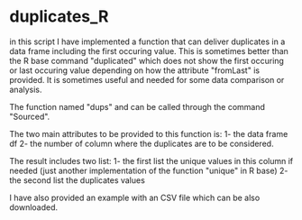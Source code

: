 # duplicates_R

in this script I have implemented a function that can deliver duplicates in a data frame including the first occuring value. This is sometimes better than the R base command "duplicated" which does not show the first occuring or last occuring value depending on how the attribute "fromLast" is provided. It is sometimes useful and needed for some data comparison or analysis.

The function named "dups" and can be called through the command "Sourced".

The two main attributes to be provided to this function is:
1- the data frame df
2- the number of column where the duplicates are to be considered.

The result includes two list:
1- the first list the unique values in this column if needed (just another implementation of the function "unique" in R base)
2- the second list the duplicates values

I have also provided an example with an CSV file which can be also downloaded.


